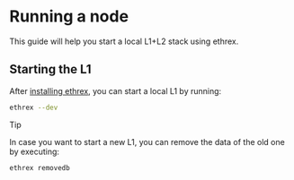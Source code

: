 # Running a node

This guide will help you start a local L1+L2 stack using ethrex.

## Starting the L1

After [installing ethrex](./installing.md), you can start a local L1 by running:

```sh
ethrex --dev
```

> [!TIP]
> In case you want to start a new L1, you can remove the data of the old one by executing:
>
> ```sh
> ethrex removedb
> ```
